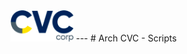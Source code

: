 <img src="https://github.com/andreluizs/arch-cvc/blob/master/dotfiles/docs/logo.png" width="20%">
---
# Arch CVC - Scripts